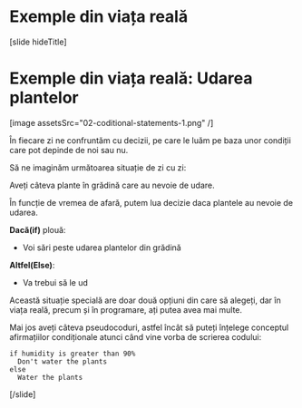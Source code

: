 # Exemple din viața reală

[slide hideTitle]
# Exemple din viața reală: Udarea plantelor
[image assetsSrc="02-coditional-statements-1.png" /]

În fiecare zi ne confruntăm cu decizii, pe care le luăm pe baza unor condiții care pot depinde de noi sau nu.

Să ne imaginăm următoarea situație de zi cu zi:

Aveți câteva plante în grădină care au nevoie de udare.

În funcție de vremea de afară, putem lua decizie daca plantele au nevoie de udarea.

**Dacă(if)** plouă:

  * Voi sări peste udarea plantelor din grădină

**Altfel(Else)**:

  * Va trebui să le ud

Această situație specială are doar două opțiuni din care să alegeți, dar în viața reală, precum și în programare, ați putea avea mai multe.

Mai jos aveți câteva pseudocoduri, astfel încât să puteți înțelege conceptul afirmațiilor condiționale atunci când vine vorba de scrierea codului:

```
if humidity is greater than 90%
  Don't water the plants
else
  Water the plants
```
[/slide]